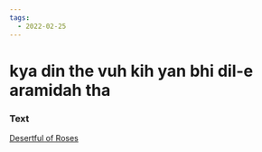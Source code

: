 ```yaml
---
tags:
  - 2022-02-25
---
```

# kya din the vuh kih yan bhi dil-e aramidah tha

### Text
[Desertful of Roses](http://www.columbia.edu/itc/mealac/pritchett/00garden/01c/0115/index_0115.html)

